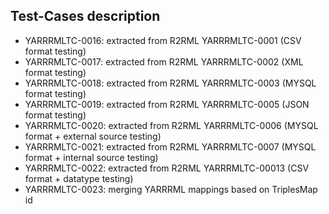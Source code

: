 ## Test-Cases description


- YARRRMLTC-0016: extracted from R2RML YARRRMLTC-0001 (CSV format testing)
- YARRRMLTC-0017: extracted from R2RML YARRRMLTC-0002 (XML format testing)
- YARRRMLTC-0018: extracted from R2RML YARRRMLTC-0003 (MYSQL format testing)
- YARRRMLTC-0019: extracted from R2RML YARRRMLTC-0005 (JSON format testing)
- YARRRMLTC-0020: extracted from R2RML YARRRMLTC-0006 (MYSQL format + external source testing)
- YARRRMLTC-0021: extracted from R2RML YARRRMLTC-0007 (MYSQL format + internal source testing)
- YARRRMLTC-0022: extracted from R2RML YARRRMLTC-00013 (CSV format + datatype testing)
- YARRRMLTC-0023: merging YARRRML mappings based on TriplesMap id